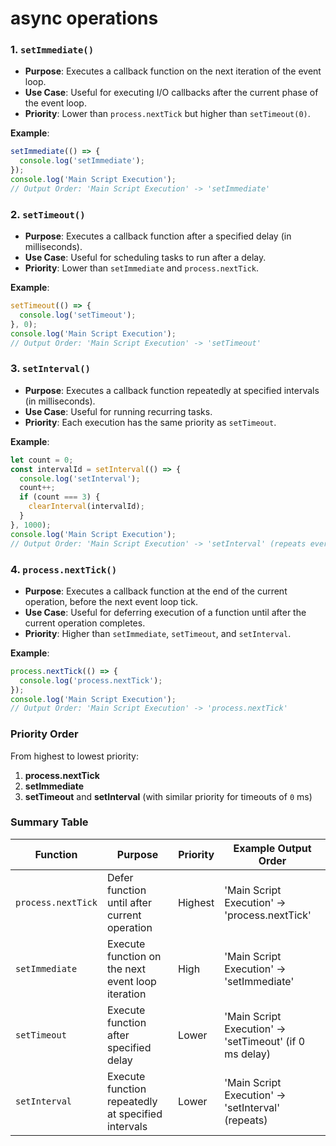 # async operations

### 1. `setImmediate()`
- **Purpose**: Executes a callback function on the next iteration of the event loop.
- **Use Case**: Useful for executing I/O callbacks after the current phase of the event loop.
- **Priority**: Lower than `process.nextTick` but higher than `setTimeout(0)`.

**Example**:
```javascript
setImmediate(() => {
  console.log('setImmediate');
});
console.log('Main Script Execution');
// Output Order: 'Main Script Execution' -> 'setImmediate'
```

### 2. `setTimeout()`
- **Purpose**: Executes a callback function after a specified delay (in milliseconds).
- **Use Case**: Useful for scheduling tasks to run after a delay.
- **Priority**: Lower than `setImmediate` and `process.nextTick`.

**Example**:
```javascript
setTimeout(() => {
  console.log('setTimeout');
}, 0);
console.log('Main Script Execution');
// Output Order: 'Main Script Execution' -> 'setTimeout'
```

### 3. `setInterval()`
- **Purpose**: Executes a callback function repeatedly at specified intervals (in milliseconds).
- **Use Case**: Useful for running recurring tasks.
- **Priority**: Each execution has the same priority as `setTimeout`.

**Example**:
```javascript
let count = 0;
const intervalId = setInterval(() => {
  console.log('setInterval');
  count++;
  if (count === 3) {
    clearInterval(intervalId);
  }
}, 1000);
console.log('Main Script Execution');
// Output Order: 'Main Script Execution' -> 'setInterval' (repeats every second)
```

### 4. `process.nextTick()`
- **Purpose**: Executes a callback function at the end of the current operation, before the next event loop tick.
- **Use Case**: Useful for deferring execution of a function until after the current operation completes.
- **Priority**: Higher than `setImmediate`, `setTimeout`, and `setInterval`.

**Example**:
```javascript
process.nextTick(() => {
  console.log('process.nextTick');
});
console.log('Main Script Execution');
// Output Order: 'Main Script Execution' -> 'process.nextTick'
```

### Priority Order
From highest to lowest priority:
1. **process.nextTick**
2. **setImmediate**
3. **setTimeout** and **setInterval** (with similar priority for timeouts of `0` ms)

### Summary Table

| Function          | Purpose                                          | Priority        | Example Output Order                    |
|-------------------|--------------------------------------------------|-----------------|-----------------------------------------|
| `process.nextTick`| Defer function until after current operation     | Highest         | 'Main Script Execution' -> 'process.nextTick' |
| `setImmediate`    | Execute function on the next event loop iteration| High            | 'Main Script Execution' -> 'setImmediate'     |
| `setTimeout`      | Execute function after specified delay           | Lower           | 'Main Script Execution' -> 'setTimeout' (if 0 ms delay) |
| `setInterval`     | Execute function repeatedly at specified intervals| Lower          | 'Main Script Execution' -> 'setInterval' (repeats) |